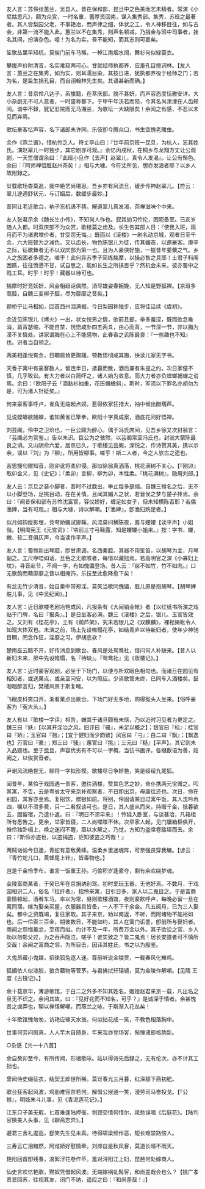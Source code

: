 <!-- { "loadSidebar": true } -->
友人言：苏伶张蕙兰，吴县人。昔在保和部，昆旦中之色美而艺未精者。常演《小尼姑思凡》，颇为众赏，一时名重，蓄厚资回南，谋入集秀部。集秀，苏班之最著者。其人皆梨园父老，不事艳冶，而声律之细，体状之工，令人神移目往，如与古会，非第一流不能入此。蕙兰以不在集秀，则声名顿减，乃捐金与班中司事者，挂名其间，扮演杂色。噫！为名为实，吾不能知，而其志则可嘉矣。

笙歌丛里早知机，莫俟门前车马稀。一棹江南烟水阔，舞衫何似緑蓑衣。

攀援声价附清音，名实难窥两可心。甘就经师执都养，应羞孔目擅词林。【友人言：蕙兰之在集秀，如为实，则耳濡目染，其技日进，犹执都养役于经师之门；若为名，是监生捐孔目，而自诩翰林先生矣。其语甚新而确。】


友人言：昔京伶八达子，系旗籍，在萃庆部。貌不甚妍，而声容态度恬雅安详。大小杂剧无不可人意者，一时盛称都下。于甲午年沃若而陨，今其名尚津津在人齿颊间。谱中不録，犹记旧院而无马湘兰，为歌坛一大缺限矣！余闻之有感，不忍以未见而弃焉。

歌坛豪客忆声容，名下诸郎未许同。乐伎卽今腾众口，书生空愧老雕虫。


余作《燕兰谱》，惜杭伶乏人。符丈亭山曰：『廿年前京班一昆旦，为杭人，忘其姓氏。演赵翠儿一时独步，其它剧亦可观。』余忆丙戌秋，在桐乡与龙翔方丈让公观剧，一天竺僧谓余曰：『此班小旦作【去声】赵翠儿，真令人发渴』。让公有惭色。余曰：『阿师禅悟胜赵州茶矣！』相与大噱。今符丈所见，想亦发渴者耶？以乡人故附録之。

廿载歌场杳莫追，就中絶艺尚堪思。吾乡亦有风流旦，缓步传神赵翠儿。【符云：翠儿途遇舒状元，与订姻后，数缓步最妙。】

昔同让老近歌台，衲子忘机语不猜。解道翠儿真发渴，茶禅滋味个中来。


友人张君示余《魏长生小传》，不知何人作也。叙其幼习伶伦，困阨备至。已亥岁随人入都。时双庆部不为众赏，歌楼莫之齿及。长生告其部人日：『使我入班，雨月而不为诸君增价者，甘受罚无悔。』既而以《滚楼》一剧名动京城，观者日至千余，六大班顿为之减色。又以齿长，物色陈银儿为徒，传其媚态，以邀豪客。庚辛之际，征歌舞者无不以双庆部为第一也。且为人豪侠好施，一振昔年委薾之气。乡人之旅困者多德之。嗟乎！此何异苏季子简练揣摩，以操必售之具耶！士君子科闱困踬，往往愤懑不甘，试自思之，能如长生之所挟否乎？然机会未来，彼亦蜀中之贱工耳。时乎！时乎！藏器以待可也。

揣摩时好竞妖妍，风会相趋讵偶然。消尽雄姿春婉娩，无人知是野狐禅。【京班多高腔，自魏三变梆子腔，尽为靡靡之音矣。】

题桥宁让马相如，回首西州泪满裾。今日梨园称独步，应将佳话续《虞初》。


余近见陈银儿《烤火》一出，状女悦男之情，欲前且郄，举多羞涩，既而欲念难消，肩背瑟缩，不能自禁，恍悟咸卦四五两爻，由心而背，一节深一节，非以脢为漠不关情处。讲家谓脢在心上不能感物，此春香之讥陈最良：『一些趣也不知』也。识者当自领之。

两美相逢悦有余，目瞤肩耸更踟躇。顿教悟彻咸其脢，快读儿家无字书。


天香子寓中有豪客数人，留连半日，抵暮而散，酒后兼有朱提之约。次日家僮不慎，几乎致讼。有大力者以白简吓之，诸人始为敛息。而大力者亦负螳螂捕蝉之诮焉。余曰：『欧阳子云「酒黏衫袖重，花压帽檐斜」。斯时，军流以下罪名亦胡勿为是，可为诸人针砭矣。』

何来豪客事呼卢，雀角无端起点奴。惹得侬家狂措大，袖中倾出醋葫芦。

见说螳螂欲捕蝉，谁知黄雀已擎拳。欧阳十字真成案，酒底花间好悟禅。


刘芸阁，伶中之卫玠也，一巨公颇为醉心。偶于冯氏席间，见吾乡徐又次封翁言：『芸阁必为赏鉴。』告以未识。巨公为之骇然，以芸阁常至冯氏也，封翁大蒙陈最良之诮。又山阴俞六爱，居京已久，于歌楼见芸阁，深悦之，作诗赞其美，携以示余，误以『刘』为『柳』，所用皆柳事。嗟乎！斯二人者，今之人欤古之遗也。

苦思搜句赠知音，刚卯讹将柔卯侵。那似徐翁真洒落，桃花满树不关心。【『刚卯』取卯金义，见《史记》；『柔卯』言柳，柳为卯，本性柔。『桃花满树』，隐用刘郎。】


友人云：京旦之装小脚者，昔时不过数出，举止每多瑟缩。自魏三擅名之后，无不以小脚登场，足挑目动，在在关情。且闻其媚人之状，若晋侯之梦与楚子抟焉。余曰：『闻昔保和部有苏伶沈富官，容仪娇好，缠足如女子，但未知横陈否耶？若偶渔婢，当有可观。』相与大噱，诗以解嘲。【『渔婢』，卽渔妇跣足者。】

似月如钩瘦影埋，竞夸娇媚试提鞵。风流莫问横陈夜，羞与婹婹【读平声】小姐偕。【明周宪王《元宫词》：『帘前三寸弓鞋露，知是婹婹小姐来。』按：字书，婹，嫩、软二音俱仄声，今当读作平声。】


友人言：蜀伶新出琴腔，卽甘肃调，名西秦腔。其器不用笙笛，以胡琴为主，月琴副之。工尺咿唔如话，旦色之无歌喉者，每借以藏拙焉。若高明官之演《小寡妇上坟》，寻音赴节，不闻一字，有如傀儡登场。昔人云：『丝不如竹，竹不如肉。』口无歌韵而藉靡靡之音以相掩饰，乐技至此愈降愈下矣！

有丝无竹少清音，始自秦中带郑淫。莫笑当歌同傀儡，胜儿原是抱胡琴。【胡琴婢胜儿事，见《中吴纪闻》。】


友人言：近日歌楼老剧冶艳成风，凡报条有《大闹销金帐》者【以红纸书所演之戏贴于门牌，名曰『报条』。】是日坐客必满。魏三《滚楼》之后，银儿、玉官皆效之。又刘有《桂花亭》，王有《葫芦架》，究未若银儿之《双麒麟》，裸裎揭帐令人如观大体双也。未演之前，场上先设帷榻花亭，如结青庐以待新妇者，使年少神驰目瞤，罔念作狂，淫靡之习，伊胡底欤？

楚雨巫云黯不开，好传消息到歌台。春风是处鸳鸯社，借问何人补缺来。【昔人以新妇未来，房中先设帷榻，名『待缺』。『鸳鸯社』见《妆楼记》。】


友人言：近时豪客观剧，必坐于下场门，以便与所欢眼色相勾也。而诸旦在园见有相知者，或送菓点，或亲至问安，以为照应。少焉歌管未终，已同车入酒楼矣。鼓咽咽醉言归，樊楼风景于斯复睹。

飞眼皮科笑口开，渐看菓点出歌台。下场门好无多地，购得寃头入坐来。【俗呼豪客为『寃大头』。】


友人有以『歌楼一字评』相吿，嫌其于诸旦颇有未惬，乃以近时习见者为更定之。魏三曰『妖』【以其开淫冶之风，旧评曰『骚』，未足以概之】；银官曰『标』；桂官曰『娇』；玉官曰『翘』；【宜于健妇而少韵致】凤官曰『刁』；白二曰『飘』；【飘逸也】万官曰『豪』；郑三曰『骚』；蕙官曰『挑』；三元曰『糙』【平声】。其它则未入品题也。至于昆旦，声容优劣有不可以一字概，当彷书画评，各缀数语为善，姑阙之，以俟赏音者。

尹谢风流絶世无，聊将一字拟形模。歌楼尽日争娇艳，笑是绥绥九尾狐。


闻昔年，某伶于戏园遇一贵客，邀往酒楼，赞其色艺之妙，命仆携两元宝赠之。叩其寓，不吿，云是粤省太守来京补观察者，不日卽出京，毋庸往还也。次日，伶在别园，其客亦至焉。复招饮，赠银如前。将别，伶固请某日过寓午饭，其人沈吟再四，嘱以不须多费，只一二肴叙谈可也。是日，其人盛从而来，持赠千金，抵暮欲去，固留宿，乃遣仆返。曰：『明日不须早来』！伶延入卧室，与谈甚洽，凡箱柜所有悉吿之。更余，举家皆寝，二人尚喋喋不休。次早家人起，见门牖箱柜俱开，惟伶独卧榻上，唤之迷闷不醒，亟以水解之，乃觉，方知为盗席卷踰垣而去。余曰：『斯伶亦盗也，以盗捐盗，讵知彼盗之巧哉！』

两贼讻讻今日逢，青蛇有意敌黄蜂。温柔乡里迷魂阵，可奈强良穿我墉。【谚云：『青竹蛇儿口，黄蜂尾上针』，皆毒物也。】

岂是千金怜季布，谁言一饭重王孙。巧偷积岁逢豪夺，剩有余欢绕梦魂。


金陵富商某者，于癸巳年在京捐纳别驾。初时爱玩玉器，无他好焉。不数月，于戏园相识二人，俗名『拉纤者』，招伶来寓，日引日多，家人以二鬼目之。于是富商豪情顿起，酒肴车马，率以为常，昼则歌楼酒馆，夜则豪飮呼卢，每晚必留一旦在寓同宿。继为娶亲买屋，衣服器具皆备，一人不下千余金。凡五阅月，已为三人娶矣。都中之资既竭，复往家取。其子来京，劝以南返，不听，而阿堵物不能裕如也。后一伶索三百金，期彼数日，不能如约，其人在寓门诟詈，卽前所与娶妇者。商闻之怨悔羞忿，至夜而缢。约计不及一年，所费万金以外。其子欲讼之官，乡人劝以勿彰父过，为之吞声隐泣。嗟乎！谁实致之？皆二鬼焉！居长安道者可不慎所交哉！余闻之富商之邻，为所目击，因讳其姓氏，书之以为殷鉴。

大鬼昂藏小鬼嬉，招徕狐兔逐人迷。尊前听说金陵贾，一载春风化雉鸡。

狐媚依人似漆胶，狼贪藉物等菅茅。与君拂拭轩辕镜，莫为金陵作解嘲。【见隋 王度《古镜记》。】


余十载京华，薄游歌馆，于白二之外多不知其姓名。姻娅赵君来京一载，凡出名之旦无不识之。余问其故，曰：『见好花而不知名，可乎？』是诚深于情者。余甚愧昔之卤莽也，聊以禅悟解嘲，而燕兰之咏，于斯渐入花丛矣！

十年歌馆愧匆匆，访艳应输天水翁。何似拈花成一笑，不教色相落胸中。

世事何劳问假真，人人竿木自随身。年来我亦登场客，惭愧诸郎格韵新。


○杂感【共一十八首】


余自癸卯至今，有所传闻，形诸歌咏。姑以得诗先后録之，无有伦次，亦不计其工拙也。

曾闻侍史缀征衣，结契王郎世所稀。莫讶春光三月暮，红深颔下燕初肥。

歌台狂客起风波，鸡肋难容奈若何。解借公猴通一笑，漫劳司马奋投戈。【『公猴』，明妓朱斗儿事，见《青泥莲花记》。】

江东只子美无瑕，匕首难逢陆押衙。刎颈交情何惜尔，祗愁误唱《后庭花》。【陆判官换美人头事，见《聊斋志异》。】

避君三舍礼逡巡，郄笑先生见未真。待得啸梁频作恶，短长难禁路傍人。

三寿云亡泪黯然，阿谁娇好慰情牵。刘郎自是秋风客，莫道长晴不雨天。

艳阳回首卽残春，浪絮浮花卷作苹。羞对浔阳江上妇，琵琶何处嫁商人。

仙史言欢忆艳歌，黠奴凭借起风波。无端嫁祸虬髯客，和尚差哉会也么？【姚广孝贵显回苏，往视其友，闭门不纳，遥应之曰：『和尚差哉！』】

